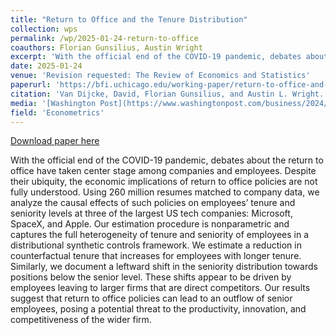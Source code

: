 ```yaml
---
title: "Return to Office and the Tenure Distribution"
collection: wps
permalink: /wp/2025-01-24-return-to-office
coauthors: Florian Gunsilius, Austin Wright
excerpt: 'With the official end of the COVID-19 pandemic, debates about the return to office have taken center stage among companies and employees. Despite their ubiquity, the economic implications of return to office policies are not fully understood. Using 260 million resumes matched to company data, we analyze the causal effects of such policies on employees’ tenure and seniority levels at three of the largest US tech companies: Microsoft, SpaceX, and Apple. Our estimation procedure is nonparametric and captures the full heterogeneity of tenure and seniority of employees in a distributional synthetic controls framework. We estimate a reduction in counterfactual tenure that increases for employees with longer tenure. Similarly, we document a leftward shift in the seniority distribution towards positions below the senior level. These shifts appear to be driven by employees leaving to larger firms that are direct competitors. Our results suggest that return to office policies can lead to an outflow of senior employees, posing a potential threat to the productivity, innovation, and competitiveness of the wider firm.'
date: 2025-01-24
venue: 'Revision requested: The Review of Economics and Statistics'
paperurl: 'https://bfi.uchicago.edu/working-paper/return-to-office-and-the-tenure-distribution/'
citation: 'Van Dijcke, David, Florian Gunsilius, and Austin L. Wright. &quot;Return to Office and the Tenure Distribution.&quot; University of Chicago, Becker Friedman Institute for Economics Working Paper 2024-56 (2024).'
media: '[Washington Post](https://www.washingtonpost.com/business/2024/05/12/rto-microsoft-apple-spacex/), [Time](https://time.com/charter/6979671/the-unexpected-impact-of-rto-mandates-on-senior-workers/), [Forbes](https://www.forbes.com/sites/jenamcgregor/2024/05/15/office-mandates-could-drive-more-bosses-than-workers-to-quit/?sh=4c1098e39e00), [Fortune](https://fortune.com/2024/05/16/apple-microsoft-spacex-employees-quit-return-office-study/),  [Inc.com](https://www.inc.com/bruce-crumley/study-shows-higher-staff-employee-departures-in-response-to-rto-mandates.html), [Cheddar](https://www.youtube.com/watch?v=U5fwPI9GKqo), [The Register](https://www.theregister.com/2024/05/14/return_to_office_mandates/), [Ars Technica](https://arstechnica.com/information-technology/2024/05/rto-mandates-led-to-pronounced-exodus-of-senior-workers-at-top-tech-firms/), [Computerworld](https://www.computerworld.com/article/2099785/strict-return-to-work-policies-may-be-driving-tech-workers-away.html), [KCBS Radio](https://davidvandijcke.com/files/kcbs_interview.mp3), [MSN](https://www.msn.com/en-us/money/careers/the-return-to-office-wars-are-far-from-over-half-of-workers-say-they-d-leave-or-quit-to-avoid-5-days-a-week/ar-AA1vGHmf?ocid=INSFICU10), [Psychology Today](https://www.psychologytoday.com/us/blog/intentional-insights/202405/research-shows-best-talent-lost-from-rto-policies), [Stanford Institute for Economic Policy Research (presentation)](https://youtu.be/AHNHkK8ZnLU?si=Bi_4-yY_30YQgTrO&amp;t=2432)'
field: 'Econometrics'
---
```


<a href='https://bfi.uchicago.edu/working-paper/return-to-office-and-the-tenure-distribution/'>Download paper here</a>

With the official end of the COVID-19 pandemic, debates about the return to office have taken center stage among companies and employees. Despite their ubiquity, the economic implications of return to office policies are not fully understood. Using 260 million resumes matched to company data, we analyze the causal effects of such policies on employees’ tenure and seniority levels at three of the largest US tech companies: Microsoft, SpaceX, and Apple. Our estimation procedure is nonparametric and captures the full heterogeneity of tenure and seniority of employees in a distributional synthetic controls framework. We estimate a reduction in counterfactual tenure that increases for employees with longer tenure. Similarly, we document a leftward shift in the seniority distribution towards positions below the senior level. These shifts appear to be driven by employees leaving to larger firms that are direct competitors. Our results suggest that return to office policies can lead to an outflow of senior employees, posing a potential threat to the productivity, innovation, and competitiveness of the wider firm.
